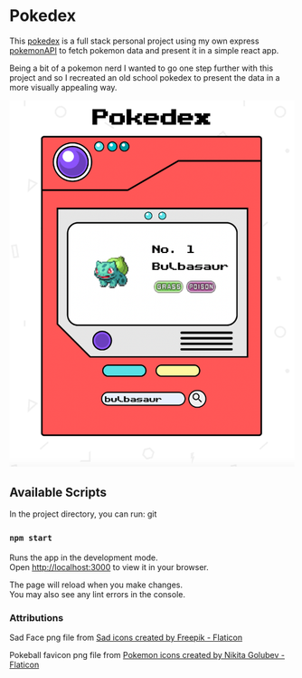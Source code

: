 # Pokedex

This [pokedex](https://lustrous-quokka-db794f.netlify.app/) is a full stack personal project using my own express [pokemonAPI](https://pokemon-api-eb4q.onrender.com/api) to fetch pokemon data and present it in a simple react app.

Being a bit of a pokemon nerd I wanted to go one step further with this project and so I recreated an old school pokedex to present the data in a more visually appealing way.

![Alt text](/public/images/completedApp.png "Optional title")

## Available Scripts

In the project directory, you can run:
git

### `npm start`

Runs the app in the development mode.\
Open [http://localhost:3000](http://localhost:3000) to view it in your browser.

The page will reload when you make changes.\
You may also see any lint errors in the console.

### Attributions

Sad Face png file from <a href="https://www.flaticon.com/free-icons/sad" title="sad icons">Sad icons created by Freepik - Flaticon</a>

Pokeball favicon png file from <a href="https://www.flaticon.com/free-icons/pokemon" title="pokemon icons">Pokemon icons created by Nikita Golubev - Flaticon</a>
